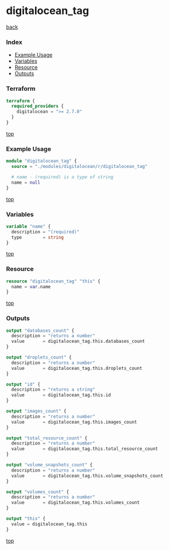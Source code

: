 # digitalocean_tag

[back](../digitalocean.md)

### Index

- [Example Usage](#example-usage)
- [Variables](#variables)
- [Resource](#resource)
- [Outputs](#outputs)

### Terraform

```terraform
terraform {
  required_providers {
    digitalocean = ">= 2.7.0"
  }
}
```

[top](#index)

### Example Usage

```terraform
module "digitalocean_tag" {
  source = "./modules/digitalocean/r/digitalocean_tag"

  # name - (required) is a type of string
  name = null
}
```

[top](#index)

### Variables

```terraform
variable "name" {
  description = "(required)"
  type        = string
}
```

[top](#index)

### Resource

```terraform
resource "digitalocean_tag" "this" {
  name = var.name
}
```

[top](#index)

### Outputs

```terraform
output "databases_count" {
  description = "returns a number"
  value       = digitalocean_tag.this.databases_count
}

output "droplets_count" {
  description = "returns a number"
  value       = digitalocean_tag.this.droplets_count
}

output "id" {
  description = "returns a string"
  value       = digitalocean_tag.this.id
}

output "images_count" {
  description = "returns a number"
  value       = digitalocean_tag.this.images_count
}

output "total_resource_count" {
  description = "returns a number"
  value       = digitalocean_tag.this.total_resource_count
}

output "volume_snapshots_count" {
  description = "returns a number"
  value       = digitalocean_tag.this.volume_snapshots_count
}

output "volumes_count" {
  description = "returns a number"
  value       = digitalocean_tag.this.volumes_count
}

output "this" {
  value = digitalocean_tag.this
}
```

[top](#index)